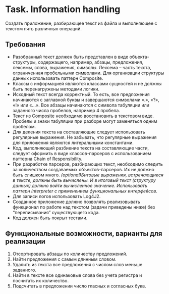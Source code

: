 # Task. Information handling
Cоздать приложение, разбирающее текст из файла и выполняющее с 
текстом пять различных операций.
## Требования
+ Разобранный текст должен быть представлен в виде объекта-структуры, содержащего, 
например, абзацы, предложения, лексемы, слова, выражения, символы. Лексема –
часть текста, ограниченная пробельными символами. Для организации структуры 
данных использовать паттерн Composite. 
+ Классы с информацией являются классами сущностей и не должны быть перенагружены 
методами логики.
+ Исходный текст всегда корректный. То есть, все предложения начинаются с заглавной 
буквы и завершаются символами «.», «?», «!» или «…». Все абзацы начинаются с символа 
табуляции или заданного числа пробелов, например 4 пробела.
+ Текст из Composite необходимо восстановить в текстовом виде. Пробелы и знаки 
табуляции при разборе могут заменяться одним пробелом.
+ Для деления текста на составляющие следует использовать регулярные выражения. Не 
забывать, что регулярные выражения для приложения являются литеральными 
константами.
+ Код, выполняющий разбиение текста на составляющие части, следует оформить в виде 
классов-парсеров с использованием паттерна Chain of Responsibility. 
+ При разработке парсеров, разбирающих текст, необходимо следить за количеством 
создаваемых объектов-парсеров. Их не должно быть слишком много. _(optional)Битовые выражения, встречающиеся в тексте, должны быть вычислены. И в 
итоговый текст (структуру данных) должно войти вычисленное значение. Использовать
паттерн Interpreter с применением функциональных интерфейсов._
+ Для записи логов использовать Log4J2.
+ Созданное приложение должно позволять реализовывать функционал по работе над 
текстом (задачи приведены ниже) без “переписывания” существующего кода.
+ Код должен быть покрыт тестами.
## Функциональные возможности, варианты для реализации
1. Отсортировать абзацы по количеству предложений. 
2. Найти предложения с самым длинным словом. 
3. Удалить из текста все предложения с числом слов меньше заданного.
4. Найти в тексте все одинаковые слова без учета регистра и посчитать их 
количество. 
5. Подсчитать в предложении число гласных и согласных букв.
